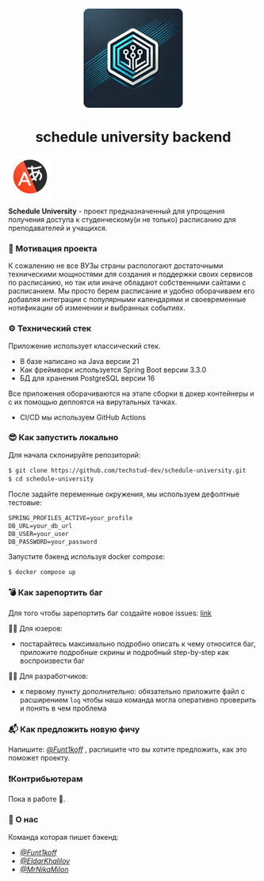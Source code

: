 <div align="center">
  <br>
  <img src="source/logo-dev.png" alt="">
  <h1>schedule university backend</h1>
</div>

[![eng readme](source/Yandex_Translate_icon.svg)](https://github.com/techstud-dev/schedule-university/blob/devel/add-readme/README-EN.md)


**Schedule University** - проект предназначенный для упрощения получения доступа к студенческому(и не только) расписанию для преподавателей и учащихся.

### 🦾 Мотивация проекта
К сожалению не все ВУЗы страны распологают достаточными техническими мощностями для создания и поддержки своих сервисов по расписанию, но так или иначе обладают собственными сайтами с расписанием.
Мы просто берем расписание и удобно оборачиваем его добавляя интеграции с популярными календарями и своевременные нотификации об изменении и выбранных событиях.

### ⚙️ Технический стек
Приложение использует классический стек.
- В базе написано на Java версии 21
- Как фреймворк используется Spring Boot версии 3.3.0
- БД для хранения PostgreSQL версии 16

Все приложения оборачиваются на этапе сборки в докер контейнеры и с их помощью деплоятся на вирутальных тачках.
- CI/CD мы используем GitHub Actions
### 😎 Как запустить локально
Для начала склонируйте репозиторий:
```bash
$ git clone https://github.com/techstud-dev/schedule-university.git
$ cd schedule-university
```

После задайте переменные окружения, мы используем дефолтные тестовые:
```text
SPRING_PROFILES_ACTIVE=your_profile  
DB_URL=your_db_url  
DB_USER=your_user  
DB_PASSWORD=your_password
```

Запустите бэкенд используя docker compose:
```bash
$ docker compose up
```
### 💣 Как зарепортить баг
Для того чтобы зарепортить баг создайте новое issues: [link](https://github.com/techstud-dev/schedule-university/issues/new)

👨‍💼 Для юзеров:
- постарайтесь максимально подробно описать к чему относится баг, приложите подробные скрины и подробный step-by-step как воспроизвести баг
  
🧑‍💻 Для разработчиков:
-  к первому пункту дополнительно: обязательно приложите файл с расширением `log` чтобы наша команда могла оперативно проверить и понять в чем проблема

### 📬 Как предложить новую фичу
Напишите: *[@Funt1koff](https://github.com/Funt1koff)* , распишите что вы хотите предложить, как это поможет проекту.

### ❗️Контрибьютерам
Пока в работе 🚧.

### 👥 О нас
Команда которая пишет бэкенд:
- *[@Funt1koff](https://github.com/Funt1koff)*
- *[@EldarKhalilov](https://github.com/EldarKhalilov)*
- *[@MrNikaMilon](https://github.com/MrNikaMilon)* 
